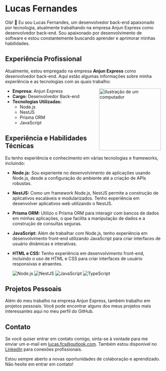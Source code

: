 # Lucas Fernandes



Olá! 👋 Eu sou Lucas Fernandes, um desenvolvedor back-end apaixonado por tecnologia, atualmente trabalhando na empresa Anjun Express como desenvolvedor back-end. Sou apaixonado por desenvolvimento de software e estou constantemente buscando aprender e aprimorar minhas habilidades.

## Experiência Profissional


  
Atualmente, estou empregado na empresa **Anjun Express** como desenvolvedor back-end. Aqui estão algumas informações sobre minha experiência e as tecnologias com as quais trabalho:

<img src="https://user-images.githubusercontent.com/74038190/229223156-0cbdaba9-3128-4d8e-8719-b6b4cf741b67.gif" alt="ilustração de um computador" min-width="400px" max-width="400px" width="200px" align="right">
<p align="left">
  
- **Empresa:** Anjun Express
- **Cargo:** Desenvolvedor Back-end
- **Tecnologias Utilizadas:**
  - Node.js
  - NestJS
  - Prisma ORM
  - JavaScript

## Experiência e Habilidades Técnicas

Eu tenho experiência e conhecimento em várias tecnologias e frameworks, incluindo:

- **Node.js:** Sou experiente no desenvolvimento de aplicações usando Node.js, desde a configuração do ambiente até a criação de APIs robustas.
- **NestJS:** Como um framework Node.js, NestJS permite a construção de aplicativos escaláveis e modularizados. Tenho experiência em desenvolver aplicativos web utilizando o NestJS.
- **Prisma ORM:** Utilizo o Prisma ORM para interagir com bancos de dados em minhas aplicações, o que facilita a manipulação de dados e a construção de consultas seguras.
- **JavaScript:** Além de trabalhar com Node.js, tenho experiência em desenvolvimento front-end utilizando JavaScript para criar interfaces de usuário dinâmicas e interativas.
- **HTML e CSS:** Tenho experiência em desenvolvimento front-end, incluindo o uso de HTML e CSS para criar interfaces de usuário responsivas e atraentes.


    <img alt="Node.js" src="https://img.shields.io/badge/node.js-6DA55F?style=for-the-badge&logo=node.js&logoColor=white" />
        <img alt="NestJS" src="https://img.shields.io/badge/nestjs-%23E0234E.svg?style=for-the-badge&logo=nestjs&logoColor=white" />
          <img alt="JavaScript" src="https://img.shields.io/badge/JavaScript-F7DF1E?style=for-the-badge&logo=javascript&logoColor=black" />
    <img alt="TypeScript" src="https://img.shields.io/badge/TypeScript-007ACC?style=for-the-badge&logo=typescript&logoColor=white" />

## Projetos Pessoais

Além do meu trabalho na empresa Anjun Express, também trabalho em projetos pessoais. Você pode encontrar alguns dos meus projetos mais interessantes aqui no meu perfil do GitHub.

## Contato

Se você quiser entrar em contato comigo, sinta-se à vontade para me enviar um e-mail em lucas.fcs@outlook.com. Também estou disponível no [LinkedIn](https://www.linkedin.com/in/lucasfcs/) para conexões profissionais.

Estou sempre aberto a novas oportunidades de colaboração e aprendizado. Não hesite em entrar em contato!



<!--
**lucasfcs/lucasfcs** is a ✨ _special_ ✨ repository because its `README.md` (this file) appears on your GitHub profile.

Here are some ideas to get you started:

- 🔭 I’m currently working on ...
- 🌱 I’m currently learning ...
- 👯 I’m looking to collaborate on ...
- 🤔 I’m looking for help with ...
- 💬 Ask me about ...
- 📫 How to reach me: ...
- 😄 Pronouns: ...
- ⚡ Fun fact: ...
-->
